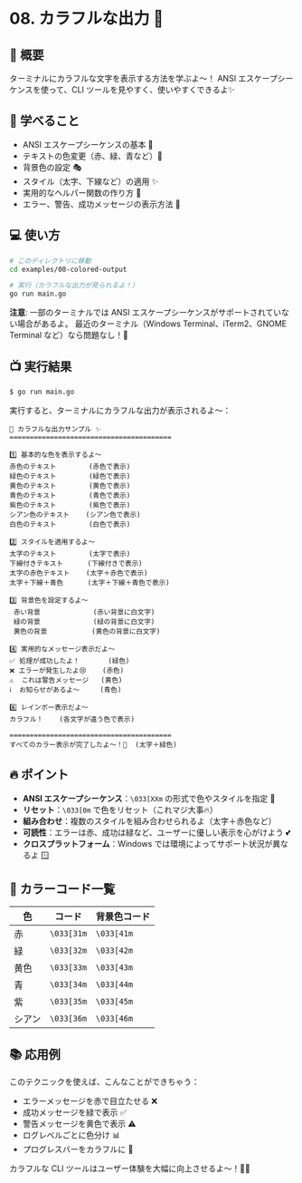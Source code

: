 # 08. カラフルな出力 🌈

## 📖 概要

ターミナルにカラフルな文字を表示する方法を学ぶよ〜！
ANSI エスケープシーケンスを使って、CLI ツールを見やすく、使いやすくできるよ✨

## 🎯 学べること

- ANSI エスケープシーケンスの基本 📝
- テキストの色変更（赤、緑、青など）🎨
- 背景色の設定 🎭
- スタイル（太字、下線など）の適用 ✨
- 実用的なヘルパー関数の作り方 💼
- エラー、警告、成功メッセージの表示方法 📢

## 💻 使い方

```bash
# このディレクトリに移動
cd examples/08-colored-output

# 実行（カラフルな出力が見られるよ！）
go run main.go
```

**注意**: 一部のターミナルでは ANSI エスケープシーケンスがサポートされていない場合があるよ。
最近のターミナル（Windows Terminal、iTerm2、GNOME Terminal など）なら問題なし！🎉

## 📺 実行結果

```bash
$ go run main.go
```

実行すると、ターミナルにカラフルな出力が表示されるよ〜：

```
🌈 カラフルな出力サンプル ✨
========================================

1️⃣ 基本的な色を表示するよ〜
赤色のテキスト        (赤色で表示)
緑色のテキスト        (緑色で表示)
黄色のテキスト        (黄色で表示)
青色のテキスト        (青色で表示)
紫色のテキスト        (紫色で表示)
シアン色のテキスト    (シアン色で表示)
白色のテキスト        (白色で表示)

2️⃣ スタイルを適用するよ〜
太字のテキスト        (太字で表示)
下線付きテキスト      (下線付きで表示)
太字の赤色テキスト    (太字＋赤色で表示)
太字＋下線＋青色      (太字＋下線＋青色で表示)

3️⃣ 背景色を設定するよ〜
 赤い背景             (赤い背景に白文字)
 緑の背景             (緑の背景に白文字)
 黄色の背景           (黄色の背景に白文字)

4️⃣ 実用的なメッセージ表示だよ〜
✅ 処理が成功したよ！       (緑色)
❌ エラーが発生したよ😢    (赤色)
⚠️  これは警告メッセージ   (黄色)
ℹ️  お知らせがあるよ〜     (青色)

6️⃣ レインボー表示だよ〜
カラフル！    (各文字が違う色で表示)

========================================
すべてのカラー表示が完了したよ〜！🎉  (太字＋緑色)
```

## 🔥 ポイント

- **ANSI エスケープシーケンス**：`\033[XXm` の形式で色やスタイルを指定 📌
- **リセット**：`\033[0m` で色をリセット（これマジ大事🔥）
- **組み合わせ**：複数のスタイルを組み合わせられるよ（太字＋赤色など）
- **可読性**：エラーは赤、成功は緑など、ユーザーに優しい表示を心がけよう 💕
- **クロスプラットフォーム**：Windows では環境によってサポート状況が異なるよ 🪟

## 🎨 カラーコード一覧

| 色 | コード | 背景色コード |
|---|---|---|
| 赤 | `\033[31m` | `\033[41m` |
| 緑 | `\033[32m` | `\033[42m` |
| 黄色 | `\033[33m` | `\033[43m` |
| 青 | `\033[34m` | `\033[44m` |
| 紫 | `\033[35m` | `\033[45m` |
| シアン | `\033[36m` | `\033[46m` |

## 📚 応用例

このテクニックを使えば、こんなことができちゃう：

- エラーメッセージを赤で目立たせる ❌
- 成功メッセージを緑で表示 ✅
- 警告メッセージを黄色で表示 ⚠️
- ログレベルごとに色分け 📊
- プログレスバーをカラフルに 🎨

カラフルな CLI ツールはユーザー体験を大幅に向上させるよ〜！💪✨
